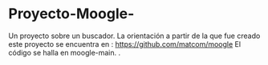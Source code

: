 # Proyecto-Moogle-
Un proyecto sobre un buscador.
La orientación a partir de la que fue creado este proyecto se encuentra en : https://github.com/matcom/moogle
El código se halla en moogle-main.
.